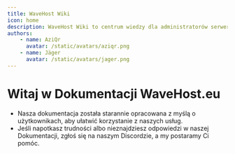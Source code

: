 ```yaml
---
title: WaveHost Wiki
icon: home
description: WaveHost Wiki to centrum wiedzy dla administratorów serwerów, które zawiera szczegółowe poradniki, instrukcje i wskazówki dotyczące zarządzania serwerami gier. Niezależnie od tego, czy dopiero zaczynasz, czy jesteś doświadczonym administratorem, znajdziesz tutaj niezbędne informacje, które ułatwią konfigurację i optymalizację Twojego serwera. 🚀
authors:
    - name: AziQr
      avatar: /static/avatars/aziqr.png
    - name: Jäger
      avatar: /static/avatars/jager.png
---
```


# Witaj w Dokumentacji WaveHost.eu

- Nasza dokumentacja została starannie opracowana z myślą o użytkownikach, aby ułatwić korzystanie z naszych usług.
- Jeśli napotkasz trudności albo nieznajdziesz odpowiedzi w naszej Dokumentacji, zgłoś się na naszym Discordzie, a my postaramy Ci pomóc.
